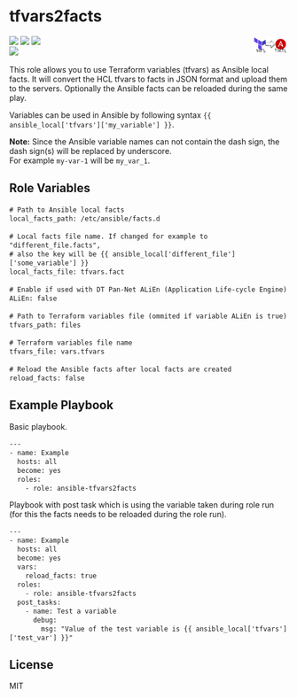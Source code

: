 tfvars2facts
=========

 <img src="https://github.com/MonolithProjects/ansible-tfvars2facts/raw/media/logo_rectangle.png" width="13%" height="13%" alt="Logo" align="right"/>

<img src="https://img.shields.io/ansible/quality/45539?style=flat&logo=ansible"/> <img src="https://img.shields.io/ansible/role/d/45539"/> <img src="https://img.shields.io/github/v/release/MonolithProjects/ansible-tfvars2facts"/> <a href="https://github.com/MonolithProjects/ansible-tfvars2facts/actions"></br><img src="https://github.com/MonolithProjects/ansible-tfvars2facts/workflows/molecule%20test/badge.svg?branch=master"/></a>


This role allows you to use Terraform variables (tfvars) as Ansible local facts.
It will convert the HCL tfvars to facts in JSON format and upload them to the servers.
Optionally the Ansible facts can be reloaded during the same play.  

Variables can be used in Ansible by following syntax `{{ ansible_local['tfvars']['my_variable'] }}`.  

**Note:**
Since the Ansible variable names can not contain the dash sign, the dash sign(s) will be replaced by underscore.  
For example `my-var-1` will be `my_var_1`.  

Role Variables
--------------
```
# Path to Ansible local facts  
local_facts_path: /etc/ansible/facts.d

# Local facts file name. If changed for example to "different_file.facts",
# also the key will be {{ ansible_local['different_file']['some_variable'] }}  
local_facts_file: tfvars.fact

# Enable if used with DT Pan-Net ALiEn (Application Life-cycle Engine)  
ALiEn: false

# Path to Terraform variables file (ommited if variable ALiEn is true)  
tfvars_path: files

# Terraform variables file name  
tfvars_file: vars.tfvars

# Reload the Ansible facts after local facts are created  
reload_facts: false
```

Example Playbook
----------------

Basic playbook.
```
---
- name: Example
  hosts: all
  become: yes
  roles:
    - role: ansible-tfvars2facts
```

Playbook with post task which is using the variable taken during role run
(for this the facts needs to be reloaded during the role run).
```
---
- name: Example
  hosts: all
  become: yes
  vars:
    reload_facts: true
  roles:
    - role: ansible-tfvars2facts
  post_tasks:
    - name: Test a variable
      debug:
        msg: "Value of the test variable is {{ ansible_local['tfvars']['test_var'] }}"
```

License
-------

MIT
